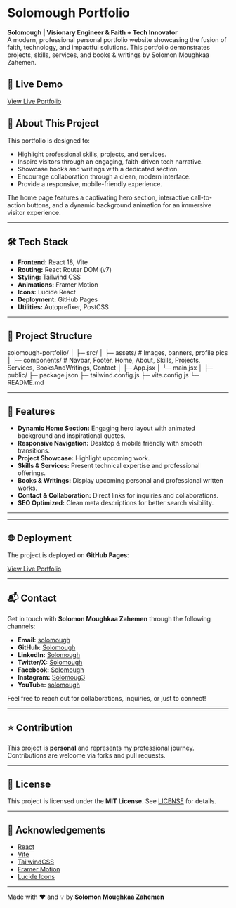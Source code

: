 # Solomough Portfolio

**Solomough | Visionary Engineer & Faith + Tech Innovator**  
A modern, professional personal portfolio website showcasing the fusion of faith, technology, and impactful solutions. This portfolio demonstrates projects, skills, services, and books & writings by Solomon Moughkaa Zahemen.

## 🌟 Live Demo
[View Live Portfolio](https://Solomough.github.io/solomough-portfolio)

## 🎯 About This Project
This portfolio is designed to:

- Highlight professional skills, projects, and services.
- Inspire visitors through an engaging, faith-driven tech narrative.
- Showcase books and writings with a dedicated section.
- Encourage collaboration through a clean, modern interface.
- Provide a responsive, mobile-friendly experience.

The home page features a captivating hero section, interactive call-to-action buttons, and a dynamic background animation for an immersive visitor experience.

---

## 🛠 Tech Stack

- **Frontend:** React 18, Vite
- **Routing:** React Router DOM (v7)
- **Styling:** Tailwind CSS
- **Animations:** Framer Motion
- **Icons:** Lucide React
- **Deployment:** GitHub Pages
- **Utilities:** Autoprefixer, PostCSS

---

## 📂 Project Structure

solomough-portfolio/ │ ├─ src/ │  ├─ assets/          # Images, banners, profile pics │  ├─ components/      # Navbar, Footer, Home, About, Skills, Projects, Services, BooksAndWritings, Contact │  ├─ App.jsx │  └─ main.jsx │ ├─ public/ ├─ package.json ├─ tailwind.config.js ├─ vite.config.js └─ README.md

---

## 🚀 Features

- **Dynamic Home Section:** Engaging hero layout with animated background and inspirational quotes.  
- **Responsive Navigation:** Desktop & mobile friendly with smooth transitions.  
- **Project Showcase:** Highlight upcoming work.  
- **Skills & Services:** Present technical expertise and professional offerings.  
- **Books & Writings:** Display upcoming personal and professional written works.  
- **Contact & Collaboration:** Direct links for inquiries and collaborations.  
- **SEO Optimized:** Clean meta descriptions for better search visibility.  

---

---

## 🌐 Deployment

The project is deployed on **GitHub Pages**:

[View Live Portfolio](https://Solomough.github.io/solomough-portfolio)

---

## 📬 Contact

Get in touch with **Solomon Moughkaa Zahemen** through the following channels:

- **Email:** [solomough](mailto:zahemenmoughkaa@egmail.com)  
- **GitHub:** [Solomough](https://github.com/Solomough)  
- **LinkedIn:** [Solomough](https://www.linkedin.com/in/solomon-moughkaa-zahemen-a5476a377/)  
- **Twitter/X:** [Solomough](https://x.com/moughkaa46415?s=09)  
- **Facebook:** [Solomough](https://www.facebook.com/share/1CHDBS3HAA/)  
- **Instagram:** [Solomoug3](https://www.instagram.com/solomough3)  
- **YouTube:** [solomough](https://www.youtube.com/@solomough)

Feel free to reach out for collaborations, inquiries, or just to connect!

---

## ⭐ Contribution

This project is **personal** and represents my professional journey. Contributions are welcome via forks and pull requests.

---

## 📄 License

This project is licensed under the **MIT License**. See [LICENSE](LICENSE) for details.

---

## 🙏 Acknowledgements

- [React](https://reactjs.org/)  
- [Vite](https://vitejs.dev/)  
- [TailwindCSS](https://tailwindcss.com/)  
- [Framer Motion](https://www.framer.com/motion/)  
- [Lucide Icons](https://lucide.dev/)  

---

Made with ❤️ and 💡 by **Solomon Moughkaa Zahemen**

